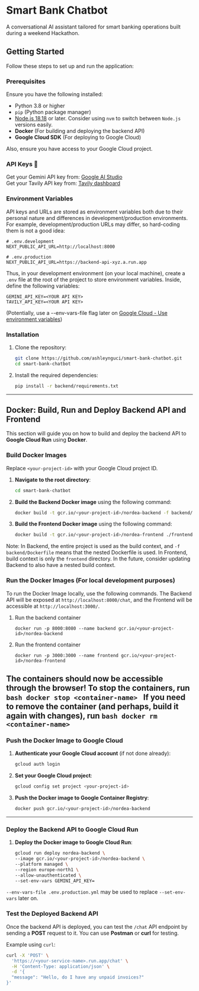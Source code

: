 # Smart Bank Chatbot
A conversational AI assistant tailored for smart banking operations built during a weekend Hackathon.

## Getting Started

Follow these steps to set up and run the application:

### Prerequisites

Ensure you have the following installed:
- Python 3.8 or higher
- `pip` (Python package manager)
- [Node.js 18.18](https://nodejs.org/en) or later. Consider using `nvm` to switch between `Node.js` versions easily.
- **Docker** (For building and deploying the backend API)
- **Google Cloud SDK** (For deploying to Google Cloud)

Also, ensure you have access to your Google Cloud project.

### API Keys 🔑 
Get your Gemini API key from: [Google AI Studio](https://aistudio.google.com/app/apikey)  
Get your Tavily API key from: [Tavily dashboard](https://app.tavily.com/home)

### Environment Variables
API keys and URLs are stored as environment variables both due to their personal nature and differences in development/production environments.
For example, development/production URLs may differ, so hard-coding them is not a good idea:
```
# .env.development
NEXT_PUBLIC_API_URL=http://localhost:8000

# .env.production
NEXT_PUBLIC_API_URL=https://backend-api-xyz.a.run.app
```
Thus, in your development environment (on your local machine), create a `.env` file at the root of the project to store environment variables.
Inside, define the following variables:
```
GEMINI_API_KEY=<YOUR API KEY>
TAVILY_API_KEY=<YOUR API KEY>
```
(Potentially, use a --env-vars-file flag later on [Google Cloud - Use environment variables](https://cloud.google.com/workflows/docs/use-environment-variables)) 

### Installation

1. Clone the repository:
    ```bash
    git clone https://github.com/ashleynguci/smart-bank-chatbot.git
    cd smart-bank-chatbot
    ```

2. Install the required dependencies:
    ```bash
    pip install -r backend/requirements.txt
    ```

---

## Docker: Build, Run and Deploy Backend API and Frontend

This section will guide you on how to build and deploy the backend API to **Google Cloud Run** using **Docker**.

### Build Docker Images

Replace `<your-project-id>` with your Google Cloud project ID.

1. **Navigate to the root directory**:
    ```bash
    cd smart-bank-chatbot
    ```

2. **Build the Backend Docker image** using the following command:
    ```bash
    docker build -t gcr.io/<your-project-id>/nordea-backend -f backend/Dockerfile .
    ```

3. **Build the Frontend Docker image** using the following command:
    ```bash
    docker build -t gcr.io/<your-project-id>/nordea-frontend ./frontend
    ```

Note: In Backend, the entire project is used as the build context, and `-f backend/Dockerfile` means that the nested Dockerfile is used.
In Frontend, build context is only the `frontend` directory. In the future, consider updating Backend to also have a nested build context.

### Run the Docker Images (For local development purposes)
To run the Docker Image locally, use the following commands. 
The Backend API will be exposed at `http://localhost:8000/chat`,
and the Frontend will be accessible at `http://localhost:3000/`.

1. Run the backend container
    ```
    docker run -p 8000:8080 --name backend gcr.io/<your-project-id>/nordea-backend
    ```

2. Run the frontend container
    ```
    docker run -p 3000:3000 --name frontend gcr.io/<your-project-id>/nordea-frontend
    ```

The containers should now be accessible through the browser!
To stop the containers, run
    ```bash
    docker stop <container-name>
    ```
If you need to remove the container (and perhaps, build it again with changes), run
    ```bash
    docker rm <container-name>
    ```
---

### Push the Docker Image to Google Cloud

1. **Authenticate your Google Cloud account** (if not done already):
    ```bash
    gcloud auth login
    ```

2. **Set your Google Cloud project**:
    ```bash
    gcloud config set project <your-project-id>
    ```

3. **Push the Docker image to Google Container Registry**:
    ```bash
    docker push gcr.io/<your-project-id>/nordea-backend
    ```

---

### Deploy the Backend API to Google Cloud Run

1. **Deploy the Docker image to Google Cloud Run**:
    ```bash
    gcloud run deploy nordea-backend \
    --image gcr.io/<your-project-id>/nordea-backend \
    --platform managed \
    --region europe-north1 \
    --allow-unauthenticated \
    --set-env-vars GEMINI_API_KEY=
    ```

`--env-vars-file .env.production.yml` may be used to replace `--set-env-vars` later on.

### Test the Deployed Backend API

Once the backend API is deployed, you can test the `/chat` API endpoint by sending a **POST** request to it. You can use **Postman** or **curl** for testing.

Example using `curl`:
```bash
curl -X 'POST' \
  'https://<your-service-name>.run.app/chat' \
  -H 'Content-Type: application/json' \
  -d '{
  "message": "Hello, do I have any unpaid invoices?"
}'
